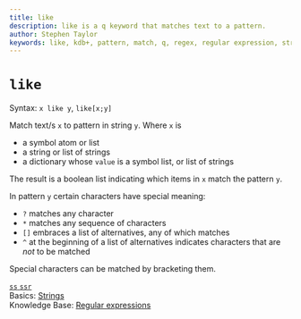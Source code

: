 ```yaml
---
title: like
description: like is a q keyword that matches text to a pattern.
author: Stephen Taylor
keywords: like, kdb+, pattern, match, q, regex, regular expression, string
---
```

# `like`



Syntax: `x like y`, `like[x;y]`

Match text/s `x` to pattern in string `y`. Where `x` is

-   a symbol atom or list
-   a string or list of strings
-   a dictionary whose `value` is a symbol list, or list of strings

The result is a boolean list indicating which items in `x` match the pattern `y`.

In pattern `y` certain characters have special meaning:

- `?` matches any character
- `*` matches any sequence of characters
- `[]` embraces a list of alternatives, any of which matches
- `^` at the beginning of a list of alternatives indicates characters that are _not_ to be matched

Special characters can be matched by bracketing them.

<i class="far fa-hand-point-right"></i> 
[`ss` `ssr`](ss.md)  
Basics: [Strings](../basics/strings.md)  
Knowledge Base: [Regular expressions](../kb/regex.md) 


